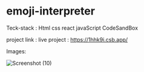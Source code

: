# emoji-interpreter

Teck-stack : Html css react javaScript CodeSandBox

project link : live project : https://1hhk9i.csb.app/

Images:

![Screenshot (10)](https://user-images.githubusercontent.com/106957781/193869280-4259fc1b-2b3e-4ff7-8fa2-55365cf5ad50.png)
